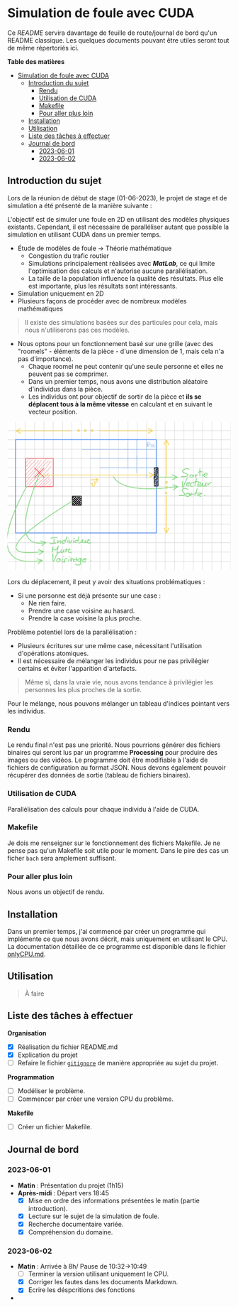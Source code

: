 # Simulation de foule avec CUDA

Ce *README* servira davantage de feuille de route/journal de bord qu'un README classique. Les quelques documents pouvant être utiles seront tout de même répertoriés ici.

**Table des matières**

- [Simulation de foule avec CUDA](#simulation-de-foule-avec-cuda)
  - [Introduction du sujet](#introduction-du-sujet)
    - [Rendu](#rendu)
    - [Utilisation de CUDA](#utilisation-de-cuda)
    - [Makefile](#makefile)
    - [Pour aller plus loin](#pour-aller-plus-loin)
  - [Installation](#installation)
  - [Utilisation](#utilisation)
  - [Liste des tâches à effectuer](#liste-des-tâches-à-effectuer)
  - [Journal de bord](#journal-de-bord)
    - [2023-06-01](#2023-06-01)
    - [2023-06-02](#2023-06-02)

## Introduction du sujet

Lors de la réunion de début de stage (01-06-2023), le projet de stage et de simulation a été présenté de la manière suivante :

L'objectif est de simuler une foule en 2D en utilisant des modèles physiques existants. Cependant, il est nécessaire de paralléliser autant que possible la simulation en utilisant CUDA dans un premier temps.

- Étude de modèles de foule -> Théorie mathématique
    - Congestion du trafic routier
    - Simulations principalement réalisées avec ***MatLab***, ce qui limite l'optimisation des calculs et n'autorise aucune parallélisation.
    - La taille de la population influence la qualité des résultats. Plus elle est importante, plus les résultats sont intéressants.
- Simulation uniquement en 2D
- Plusieurs façons de procéder avec de nombreux modèles mathématiques

> Il existe des simulations basées sur des particules pour cela, mais nous n'utiliserons pas ces modèles.

- Nous optons pour un fonctionnement basé sur une grille (avec des "roomels" - éléments de la pièce - d'une dimension de 1, mais cela n'a pas d'importance).
  - Chaque roomel ne peut contenir qu'une seule personne et elles ne peuvent pas se comprimer.
  - Dans un premier temps, nous avons une distribution aléatoire d'individus dans la pièce.
  - Les individus ont pour objectif de sortir de la pièce et **ils se déplacent tous à la même vitesse** en calculant et en suivant le vecteur position.

![Schéma de base](markdown/content/schema.jpeg)

Lors du déplacement, il peut y avoir des situations problématiques :
- Si une personne est déjà présente sur une case :
    - Ne rien faire.
    - Prendre une case voisine au hasard.
    - Prendre la case voisine la plus proche.

Problème potentiel lors de la parallélisation :
- Plusieurs écritures sur une même case, nécessitant l'utilisation d'opérations atomiques.
- Il est nécessaire de mélanger les individus pour ne pas privilégier certains et éviter l'apparition d'artefacts.
> Même si, dans la vraie vie, nous avons tendance à privilégier les personnes les plus proches de la sortie.

Pour le mélange, nous pouvons mélanger un tableau d'indices pointant vers les individus.

### Rendu
Le rendu final n'est pas une priorité. Nous pourrions générer des fichiers binaires qui seront lus par un programme **Processing** pour produire des images ou des vidéos. Le programme doit être modifiable à l'aide de fichiers de configuration au format JSON. Nous devons également pouvoir récupérer des données de sortie (tableau de fichiers binaires).

### Utilisation de CUDA
Parallélisation des calculs pour chaque individu à l'aide de CUDA.

### Makefile
Je dois me renseigner sur le fonctionnement des fichiers Makefile.
Je ne pense pas qu'un Makefile soit utile pour le moment. Dans le pire des cas un ficher `bach` sera amplement suffisant.

### Pour aller plus loin
Nous avons un objectif de rendu.

## Installation
Dans un premier temps, j'ai commencé par créer un programme qui implémente ce que nous avons décrit, mais uniquement en utilisant le CPU. La documentation détaillée de ce programme est disponible dans le fichier [onlyCPU.md](markdown/onlyCPU.md).

## Utilisation
> À faire

## Liste des tâches à effectuer
**Organisation**
- [x] Réalisation du fichier README.md
- [x] Explication du projet
- [ ] Refaire le fichier  [`gitignore`](.gitignore) de manière appropriée au sujet du projet.

**Programmation**
- [ ] Modéliser le problème.
- [ ] Commencer par créer une version CPU du problème.

**Makefile**
- [ ] Créer un fichier Makefile.

## Journal de bord

### 2023-06-01
- **Matin** : Présentation du projet (1h15)
- **Après-midi** : Départ vers 18:45
  - [x] Mise en ordre des informations présentées le matin (partie introduction).
  - [x] Lecture sur le sujet de la simulation de foule.
  - [x] Recherche documentaire variée.
  - [x] Compréhension du domaine.

### 2023-06-02
- **Matin** : Arrivée à 8h/ Pause de 10:32->10:49
  - [ ] Terminer la version utilisant uniquement le CPU.
  - [x] Corriger les fautes dans les documents Markdown.
  - [x] Ecrire les déspcritions des fonctions 

-